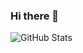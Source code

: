 ### Hi there 👋

<!--
**Raeab/Raeab** is a ✨ _special_ ✨ repository because its `README.md` (this file) appears on your GitHub profile.

Here are some ideas to get you started:

- 👯 I’m looking to collaborate: ... on DS team competitions
- 📫 How to reach me: https://www.linkedin.com/in/kaleab-e-kebede/
-->
![GitHub Stats](https://github-readme-stats.vercel.app/api?username=Raeab&theme=radical)
